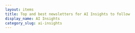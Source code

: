 ```yaml
---
layout: items
title: Top and best newsletters for AI Insights to follow
display_name: AI Insights
category_slug: ai-insights
---
```

